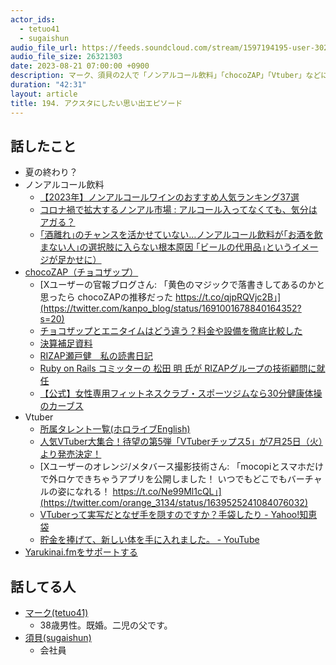 ```yaml
---
actor_ids:
  - tetuo41
  - sugaishun
audio_file_url: https://feeds.soundcloud.com/stream/1597194195-user-302747142-yarukinai-194-2023_08_21.mp3
audio_file_size: 26321303
date: 2023-08-21 07:00:00 +0900
description: マーク、須貝の2人で「ノンアルコール飲料」「chocoZAP」「Vtuber」などについて話しました。
duration: "42:31"
layout: article
title: 194. アクスタにしたい思い出エピソード
---
```


## 話したこと
- 夏の終わり？
- ノンアルコール飲料
  - [【2023年】ノンアルコールワインのおすすめ人気ランキング37選](https://my-best.com/1862)
  - [コロナ禍で拡大するノンアル市場 : アルコール入ってなくても、気分はアガる？](https://www.nippon.com/ja/japan-data/h01484/)
  - [｢酒離れ｣のチャンスを活かせていない…ノンアルコール飲料が｢お酒を飲まない人｣の選択肢に入らない根本原因 ｢ビールの代用品｣というイメージが足かせに）](https://president.jp/articles/-/61675?page=1)
- [chocoZAP（チョコザップ）](https://chocozap.jp/)
   - [Xユーザーの官報ブログさん: 「黄色のマジックで落書きしてあるのかと思ったら chocoZAPの推移だった https://t.co/qjpRQVjc2B」](https://twitter.com/kanpo_blog/status/1691001678840164352?s=20)
   - [チョコザップとエニタイムはどう違う？料金や設備を徹底比較した](https://komuken.com/chocozap-anytime/)
   - [決算補足資料](https://ssl4.eir-parts.net/doc/2928/ir_material_for_fiscal_ym/140108/00.pdf)
   - [RIZAP瀬戸健　私の読書日記](https://bunshun.jp/denshiban/series/RIZAP%E7%80%AC%E6%88%B8%E5%81%A5%E3%80%80%E7%A7%81%E3%81%AE%E8%AA%AD%E6%9B%B8%E6%97%A5%E8%A8%98)
   - [Ruby on Rails コミッターの 松田 明 氏が RIZAPグループの技術顧問に就任](https://www.rizapgroup.com/news/press-releases/20230403-01/)
   - [【公式】女性専用フィットネスクラブ・スポーツジムなら30分健康体操のカーブス](https://www.curves.co.jp/)
- Vtuber
  - [所属タレント一覧(ホロライブEnglish)](https://hololive.hololivepro.com/talents?gp=english)
  - [人気VTuber大集合！待望の第5弾「VTuberチップス5」が7月25日（火）より発売決定！](https://prtimes.jp/main/html/rd/p/000001313.000006792.html)
  - [Xユーザーのオレンジ/メタバース撮影技術さん: 「mocopiとスマホだけで外ロケできちゃうアプリを公開しました！ いつでもどこでもバーチャルの姿になれる！ https://t.co/Ne99Ml1cQL」](https://twitter.com/orange_3134/status/1639525241084076032)
  - [VTuberって実写だとなぜ手を隠すのですか？手袋したり - Yahoo!知恵袋](https://detail.chiebukuro.yahoo.co.jp/qa/question_detail/q11271004481)
  - [貯金を捧げて、新しい体を手に入れました。 - YouTube](https://www.youtube.com/watch?v=XJEV7zrh8Tg)
- [Yarukinai.fmをサポートする](https://note.com/tetuo41/circle)

## 話してる人
- [マーク(tetuo41)](https://twitter.com/tetuo41)
  - 38歳男性。既婚。二児の父です。
- [須貝(sugaishun)](https://twitter.com/sugaishun)
  - 会社員
